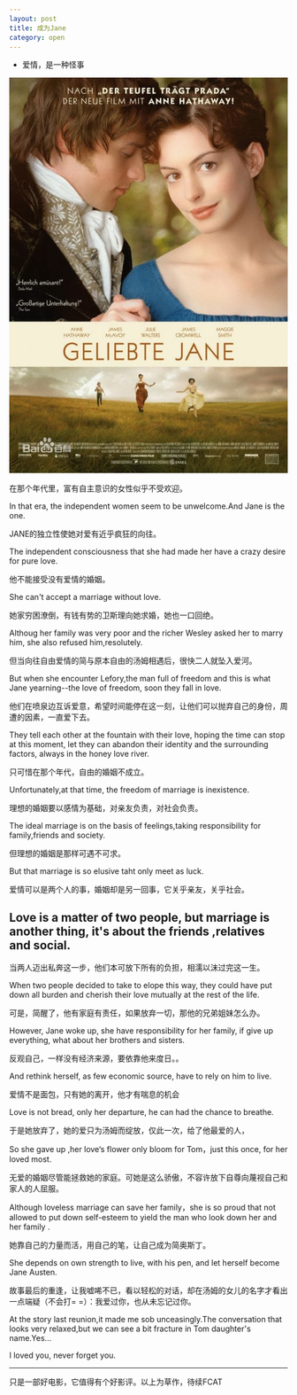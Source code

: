 ```yaml
---
layout: post
title: 成为Jane
category: open
---
```


- 爱情，是一种怪事

<img class="cover" src="/images/2014/10/f1eae4a40f4bfbfaed04fa.jpg" />

在那个年代里，富有自主意识的女性似乎不受欢迎。

In that era, the independent women seem to be unwelcome.And Jane is the one.

JANE的独立性使她对爱有近乎疯狂的向往。

The independent consciousness that she had made her have a crazy desire for pure love.

他不能接受没有爱情的婚姻。

She can't accept a marriage without love.
 
她家穷困潦倒，有钱有势的卫斯理向她求婚，她也一口回绝。

Althoug her family was very poor and the richer Wesley asked her to marry him, she also refused him,resolutely. 

但当向往自由爱情的简与原本自由的汤姆相遇后，很快二人就坠入爱河。

But when she encounter Lefory,the man full of freedom and this is what Jane yearning--the love of freedom, soon they fall in love.

他们在喷泉边互诉爱意，希望时间能停在这一刻，让他们可以抛弃自己的身份，周遭的因素，一直爱下去。

They tell each other at the fountain with their love, hoping the time can stop at this moment, let they can abandon their identity and the surrounding factors, always in the honey love river.
 
只可惜在那个年代，自由的婚姻不成立。

Unfortunately,at that time, the freedom of marriage is inexistence.

理想的婚姻要以感情为基础，对亲友负责，对社会负责。

The ideal marriage is on the basis of feelings,taking responsibility for family,friends and society.

但理想的婚姻是那样可遇不可求。

But that marriage is so elusive taht only meet as luck. 

爱情可以是两个人的事，婚姻却是另一回事，它关乎亲友，关乎社会。

Love is a matter of two people, but marriage is another thing, it's about the friends ,relatives and social.
---

当两人迈出私奔这一步，他们本可放下所有的负担，相濡以沫过完这一生。

When two people decided to take to elope this way, they  could have put down all burden and cherish their love mutually at the rest of the life.

可是，简醒了，他有家庭有责任，如果放弃一切，那他的兄弟姐妹怎么办。

However, Jane woke up, she have responsibility for her family, if give up everything, what about her brothers and sisters. 

反观自己，一样没有经济来源，要依靠他来度日。。

And rethink herself, as few economic source, have to rely on him to live. 

爱情不是面包，只有她的离开，他才有喘息的机会

Love is not bread, only her departure, he can had the chance to breathe. 

于是她放弃了，她的爱只为汤姆而绽放，仅此一次，给了他最爱的人，

So she gave up ,her love‘s flower only bloom for Tom，just this once, for her loved most.

无爱的婚姻尽管能拯救她的家庭。可她是这么骄傲，不容许放下自尊向蔑视自己和家人的人屈服。

Although loveless marriage can save her family，she is so proud that not allowed to put down self-esteem to yield the man who look down her and her family . 

她靠自己的力量而活，用自己的笔，让自己成为简奥斯丁。

She depends on own strength to live, with his pen, and let herself become Jane Austen.

故事最后的重逢，让我嘘唏不已，看以轻松的对话，却在汤姆的女儿的名字才看出一点端疑（不会打= =）：我爱过你，也从未忘记过你。

At the story last reunion,it made me sob unceasingly.The conversation that looks very relaxed,but we can see a bit  fracture in Tom daughter's name.Yes...

I loved you, never forget you.

---
只是一部好电影，它值得有个好影评。以上为草作，待续FCAT

